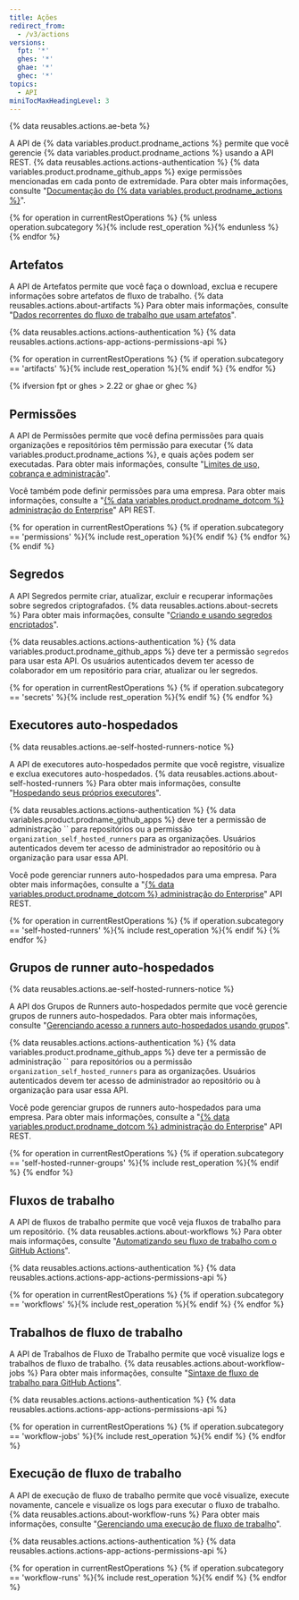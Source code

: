 ```yaml
---
title: Ações
redirect_from:
  - /v3/actions
versions:
  fpt: '*'
  ghes: '*'
  ghae: '*'
  ghec: '*'
topics:
  - API
miniTocMaxHeadingLevel: 3
---
```


{% data reusables.actions.ae-beta %}

A API de {% data variables.product.prodname_actions %} permite que você gerencie {% data variables.product.prodname_actions %} usando a API REST. {% data reusables.actions.actions-authentication %} {% data variables.product.prodname_github_apps %} exige permissões mencionadas em cada ponto de extremidade. Para obter mais informações, consulte "[Documentação do {% data variables.product.prodname_actions %}](/actions)".

{% for operation in currentRestOperations %}
  {% unless operation.subcategory %}{% include rest_operation %}{% endunless %}
{% endfor %}

## Artefatos

A API de Artefatos permite que você faça o download, exclua e recupere informações sobre artefatos de fluxo de trabalho. {% data reusables.actions.about-artifacts %} Para obter mais informações, consulte "[Dados recorrentes do fluxo de trabalho que usam artefatos](/actions/automating-your-workflow-with-github-actions/persisting-workflow-data-using-artifacts)".

{% data reusables.actions.actions-authentication %} {% data reusables.actions.actions-app-actions-permissions-api %}

{% for operation in currentRestOperations %}
  {% if operation.subcategory == 'artifacts' %}{% include rest_operation %}{% endif %}
{% endfor %}

{% ifversion fpt or ghes > 2.22 or ghae or ghec %}
## Permissões

A API de Permissões permite que você defina permissões para quais organizações e repositórios têm permissão para executar {% data variables.product.prodname_actions %}, e quais ações podem ser executadas. Para obter mais informações, consulte "[Limites de uso, cobrança e administração](/actions/reference/usage-limits-billing-and-administration#disabling-or-limiting-github-actions-for-your-repository-or-organization)".

Você também pode definir permissões para uma empresa. Para obter mais informações, consulte a "[{% data variables.product.prodname_dotcom %} administração do Enterprise](/rest/reference/enterprise-admin#github-actions)" API REST.

{% for operation in currentRestOperations %}
  {% if operation.subcategory == 'permissions' %}{% include rest_operation %}{% endif %}
{% endfor %}
{% endif %}

## Segredos

A API Segredos permite criar, atualizar, excluir e recuperar informações sobre segredos criptografados. {% data reusables.actions.about-secrets %} Para obter mais informações, consulte "[Criando e usando segredos encriptados](/actions/automating-your-workflow-with-github-actions/creating-and-using-encrypted-secrets)".

{% data reusables.actions.actions-authentication %} {% data variables.product.prodname_github_apps %} deve ter a permissão `segredos` para usar esta API. Os usuários autenticados devem ter acesso de colaborador em um repositório para criar, atualizar ou ler segredos.

{% for operation in currentRestOperations %}
  {% if operation.subcategory == 'secrets' %}{% include rest_operation %}{% endif %}
{% endfor %}

## Executores auto-hospedados

{% data reusables.actions.ae-self-hosted-runners-notice %}

A API de executores auto-hospedados permite que você registre, visualize e exclua executores auto-hospedados. {% data reusables.actions.about-self-hosted-runners %} Para obter mais informações, consulte "[Hospedando seus próprios executores](/actions/hosting-your-own-runners)".

{% data reusables.actions.actions-authentication %} {% data variables.product.prodname_github_apps %} deve ter a permissão de administração `` para repositórios ou a permissão `organization_self_hosted_runners` para as organizações. Usuários autenticados devem ter acesso de administrador ao repositório ou à organização para usar essa API.

Você pode gerenciar runners auto-hospedados para uma empresa. Para obter mais informações, consulte a "[{% data variables.product.prodname_dotcom %} administração do Enterprise](/rest/reference/enterprise-admin#github-actions)" API REST.

{% for operation in currentRestOperations %}
  {% if operation.subcategory == 'self-hosted-runners' %}{% include rest_operation %}{% endif %}
{% endfor %}

## Grupos de runner auto-hospedados

{% data reusables.actions.ae-self-hosted-runners-notice %}

A API dos Grupos de Runners auto-hospedados permite que você gerencie grupos de runners auto-hospedados. Para obter mais informações, consulte "[Gerenciando acesso a runners auto-hospedados usando grupos](/actions/hosting-your-own-runners/managing-access-to-self-hosted-runners-using-groups)".

{% data reusables.actions.actions-authentication %} {% data variables.product.prodname_github_apps %} deve ter a permissão de administração `` para repositórios ou a permissão `organization_self_hosted_runners` para as organizações. Usuários autenticados devem ter acesso de administrador ao repositório ou à organização para usar essa API.

Você pode gerenciar grupos de runners auto-hospedados para uma empresa. Para obter mais informações, consulte a "[{% data variables.product.prodname_dotcom %} administração do Enterprise](/rest/reference/enterprise-admin##github-actions)" API REST.

{% for operation in currentRestOperations %}
  {% if operation.subcategory == 'self-hosted-runner-groups' %}{% include rest_operation %}{% endif %}
{% endfor %}

## Fluxos de trabalho

A API de fluxos de trabalho permite que você veja fluxos de trabalho para um repositório. {% data reusables.actions.about-workflows %} Para obter mais informações, consulte "[Automatizando seu fluxo de trabalho com o GitHub Actions](/actions/automating-your-workflow-with-github-actions)".

{% data reusables.actions.actions-authentication %} {% data reusables.actions.actions-app-actions-permissions-api %}

{% for operation in currentRestOperations %}
  {% if operation.subcategory == 'workflows' %}{% include rest_operation %}{% endif %}
{% endfor %}

## Trabalhos de fluxo de trabalho

A API de Trabalhos de Fluxo de Trabalho permite que você visualize logs e trabalhos de fluxo de trabalho. {% data reusables.actions.about-workflow-jobs %} Para obter mais informações, consulte "[Sintaxe de fluxo de trabalho para GitHub Actions](/actions/automating-your-workflow-with-github-actions/workflow-syntax-for-github-actions)".

{% data reusables.actions.actions-authentication %} {% data reusables.actions.actions-app-actions-permissions-api %}

{% for operation in currentRestOperations %}
  {% if operation.subcategory == 'workflow-jobs' %}{% include rest_operation %}{% endif %}
{% endfor %}

## Execução de fluxo de trabalho

A API de execução de fluxo de trabalho permite que você visualize, execute novamente, cancele e visualize os logs para executar o fluxo de trabalho. {% data reusables.actions.about-workflow-runs %} Para obter mais informações, consulte "[Gerenciando uma execução de fluxo de trabalho](/actions/automating-your-workflow-with-github-actions/managing-a-workflow-run)".

{% data reusables.actions.actions-authentication %} {% data reusables.actions.actions-app-actions-permissions-api %}

{% for operation in currentRestOperations %}
  {% if operation.subcategory == 'workflow-runs' %}{% include rest_operation %}{% endif %}
{% endfor %}
